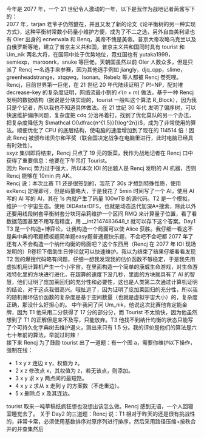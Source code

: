 今年是 2077 年，一个 21 世纪令人激动的一年，以下是我作为战地记者蒟酱写下的：  
2077 年，tarjan 老爷子仍然健在，并且又发了新的论文《论平衡树的另一种实现方式》，这种平衡树常数小码量小维护方便，成为了不二之选，另外自由美利坚也有 OIer 出身的 ecnerwala 和 Benq，美帝不愧是美帝。普京大帝攻略乌克兰以及白俄罗斯等地，建立了普京主义共和国，普京主义共和国同时具有 tourist 和 Um_nik 两名大将，在国际中处于优势地位，霓虹国也有 yutaka1999，semiexp，maroonrk，snuke 等巨佬。天朝国虽然以前 OIer 人数众多，但是只派了 Rencj 一名选手来参赛，因为其他选手例如 jiangly，djq_cpp，slime，greenheadstrange，xtqqwq，Isonan。Rebelz 等人都被 Rencj 卷死哩。  
Rencj，目前世界第一巨佬，在 21 世纪 20 年代陆续证明了 P!=NP，配对堆 decrease-key 的复杂度证明，网络流最小割的 $\mathcal O(n+m)$ 做法，基于一种 Rencj 发明的数据结构（据说是分块实现的，tourist 一般叫这个算法 R_Block），因为我只是个记者，所以我也不知道具体做法。在 21 世纪 30 年代 发明了偏序树，可以快速维护偏序问题，复杂度把 cdq 分治吊着打，找到了优化莫队的另一个办法，把复杂度降低为 $\mathcal O(\dfrac{n^{1.5}}{\log^2n})$，成为了非常使用的算法。顺便优化了 CPU 的底层结构，使电脑的速度增加到了现在的 114514 倍！因此 Rencj 被颁布诺贝尔和平奖（联合国决定战争在电脑里进行，此时电脑已经具有时效性）。  
sxyz 集训即将结束，Rencj 只点了 19 元的饭菜，我作为战地记者在 Rencj 口中获得了重要信息：他要在下午吊打 Tourist。  
因为 Rencj 势力过于强大，所以本次 IOI 的出题人是 Rencj 发明的 AI 机器，否则 Rencj 能够在 10min 内 AK。  
Rencj 说：本次比赛 T1 还是很签到的，我花了 30s 才想到特殊性质，使用 exRencj 定理即可，但是码量略大，于是我花了 5min 时间写了一个 AI，使用 AI 写的 AI 写的 AI，其在 1s 内就产生了码量 100wTB 的源代码。T2 是一个模拟，维护一个宇宙生态。使用 DIDAstarDFS，也就是动态迭代加深A*搜索，除此以外还要用线段树套平衡树套分块珂朵莉维护一个区间 RMQ 来计算量子位置，看了看数据范围甚至不用写高精度，用 __int2147483648_t 就可以存下这个答案。Day1 T3 是一个构造+博弈论，让我构造一个局面可以使 Alice 获胜。我仔细一看这不是典中典的弔题模板题简单题easy题普通题快乐题，不会吧不会吧都 2077 年了还有人不会构造一个纳什均衡的局面吧？这个东西用（Rencj 在 2077 年 IOI 现场发明的）R卷积下借助生日悖论就可以快速维护。我以为结束了结果仔细看看发现 T2 我的爆搜代码略有问题，仔细一想我发现我的估价函数不够稳定，于是我先用虚拟机用计算机产生一个小宇宙，在里面构造一个简单的康威生命游戏，对生命游戏特化里的方块进行进化，在超算的速度下没几秒，里面的方块就具有了 AI 的智慧，他们证明了庞加莱回归的充分性和必要性，这也是人类第二次通过计算机证明的结论，对于这点我很高兴。哦扯远了，因为证明了庞加莱回归的充分性，所以我的随机循环估价函数的复杂度是基于空间数量（也就是虚拟宇宙大小）的，复杂度正确，那没什么好担心的。
中午我问了问 Um_nik，他说这次比赛他肯定能金牌，因为 T1 他采用二分获得了 17 分的部分分，而 Tourist 不太愉快，因为他虽然想到了 T1 的正解但是来不及写，只能放弃。T3 他找不到纳什均衡的状态只能写了个可持久化字典树去维护退火，测出来只有 1.5 分。我的评价是他们的算法是六七十年前的算法，早就过时辣！  
接下来 Rencj 为了鼓励 tourist 出了一道题：有一个图 a，需要你维护以下操作，强制在线：
- 1 x y z 连边 x y，权值为 z。
- 2 x z   修改点 x，其权值为 z，若无该点，则添加。
- 3 x y   求 x y 两点间的最短路。
- 4 x y z 求从 x 走到 y 的方案数（不走重边）。
- 5 x     删除点 x 及其连边。

tourist 取来一吨草稿纸疯狂想也没想出该怎么做。Rencj 感到无语，一个人回寝室睡觉去了。
关于 Day2 的三道题：Rencj 说：T1 相对于昨天的还是很有挑战性的，非常卡常，必须使用基数排序对原序列进行排序，然后采用路径压缩+按秩合并的并查集然后